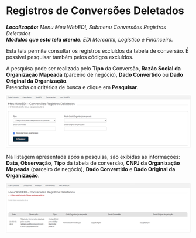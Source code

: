 # Registros de Conversões Deletados  

_**Localização:** Menu Meu WebEDI, Submenu Conversões Registros Deletados_  
_**Módulos que esta tela atende**: EDI Mercantil, Logístico e Financeiro._  

Esta tela permite consultar os registros excluídos da tabela de conversão. É possível pesquisar também pelos códigos excluídos.  

A pesquisa pode ser realizada pelo **Tipo** da Conversão, **Razão Social da Organização Mapeada** (parceiro de negócio), **Dado Convertido** ou **Dado Original da Organização**.    
Preencha os critérios de busca e clique em **Pesquisar**.  

![](../../img/meu_webedi/b01.png)  

Na listagem apresentada após a pesquisa, são exibidas as informações: **Data**, **Observação**, **Tipo** da tabela de conversão, **CNPJ da Organização Mapeada** (parceiro de negócio), **Dado Convertido** e **Dado Original da Organização**.  

![ ](../../img/meu_webedi/b02.png)  
